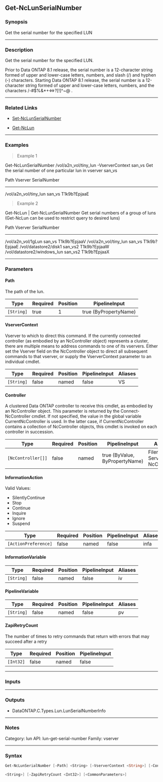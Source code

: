 Get-NcLunSerialNumber
---------------------

### Synopsis
Get the serial number for the specified LUN

---

### Description

Get the serial number for the specified LUN.

Prior to Data ONTAP 8.1 release, the serial number is a 12-character string formed of upper and lower-case letters, numbers, and slash (/) and hyphen (-) characters.
         Starting Data ONTAP 8.1 release, the serial number is a 12-character string formed of upper and lower-case letters, numbers, and the characters /-#$%&*+<=>?[!]^~@ .

---

### Related Links
* [Set-NcLunSerialNumber](Set-NcLunSerialNumber)

* [Get-NcLun](Get-NcLun)

---

### Examples
> Example 1

Get-NcLunSerialNumber /vol/a2n_vol/tiny_lun -VserverContext san_vs
Get the serial number of one particular lun in vserver san_vs

Path                           Vserver                        SerialNumber
----                           -------                        ------------
/vol/a2n_vol/tiny_lun          san_vs                         T1k9b?EpjaaE

> Example 2

Get-NcLun | Get-NcLunSerialNumber
Get serial numbers of a group of luns (Get-NcLun can be used to restrict query to desired luns)

Path                           Vserver                        SerialNumber
----                           -------                        ------------
/vol/a2n_vol/1gLun             san_vs                         T1k9b?EpjaaV
/vol/a2n_vol/tiny_lun          san_vs                         T1k9b?EpjaaE
/vol/datastore2/disk1          san_vs2                        T1k9b?EpjaaW
/vol/datastore2/windows_lun    san_vs2                        T1k9b?EpjaaX

---

### Parameters
#### **Path**
The path of the lun.

|Type      |Required|Position|PipelineInput        |
|----------|--------|--------|---------------------|
|`[String]`|true    |1       |true (ByPropertyName)|

#### **VserverContext**
Vserver to which to direct this command.  If the currently connected controller (as embodied by an NcController object) represents a cluster, there are multiple means to address commands to one of its vservers.  Either set the Vserver field on the NcController object to direct all subsequent commands to that vserver, or supply the VserverContext parameter to an individual cmdlet.

|Type      |Required|Position|PipelineInput|Aliases|
|----------|--------|--------|-------------|-------|
|`[String]`|false   |named   |false        |VS     |

#### **Controller**
A clustered Data ONTAP controller to receive this cmdlet, as embodied by an NcController object.  This parameter is returned by the Connect-NcController cmdlet.  If not specified, the value in the global variable CurrentNcController is used.  In the latter case, if CurrentNcController contains a collection of NcController objects, this cmdlet is invoked on each controller in succession.

|Type              |Required|Position|PipelineInput                 |Aliases                          |
|------------------|--------|--------|------------------------------|---------------------------------|
|`[NcController[]]`|false   |named   |true (ByValue, ByPropertyName)|Filer<br/>Server<br/>NcController|

#### **InformationAction**

Valid Values:

* SilentlyContinue
* Stop
* Continue
* Inquire
* Ignore
* Suspend

|Type                |Required|Position|PipelineInput|Aliases|
|--------------------|--------|--------|-------------|-------|
|`[ActionPreference]`|false   |named   |false        |infa   |

#### **InformationVariable**

|Type      |Required|Position|PipelineInput|Aliases|
|----------|--------|--------|-------------|-------|
|`[String]`|false   |named   |false        |iv     |

#### **PipelineVariable**

|Type      |Required|Position|PipelineInput|Aliases|
|----------|--------|--------|-------------|-------|
|`[String]`|false   |named   |false        |pv     |

#### **ZapiRetryCount**
The number of times to retry commands that return with errors that may succeed after a retry

|Type     |Required|Position|PipelineInput|
|---------|--------|--------|-------------|
|`[Int32]`|false   |named   |false        |

---

### Inputs

---

### Outputs
* DataONTAP.C.Types.Lun.LunSerialNumberInfo

---

### Notes
Category: lun
API: lun-get-serial-number
Family: vserver

---

### Syntax
```PowerShell
Get-NcLunSerialNumber [-Path] <String> [-VserverContext <String>] [-Controller <NcController[]>] [-InformationAction <ActionPreference>] [-InformationVariable <String>] [-PipelineVariable 
```
```PowerShell
<String>] [-ZapiRetryCount <Int32>] [<CommonParameters>]
```
